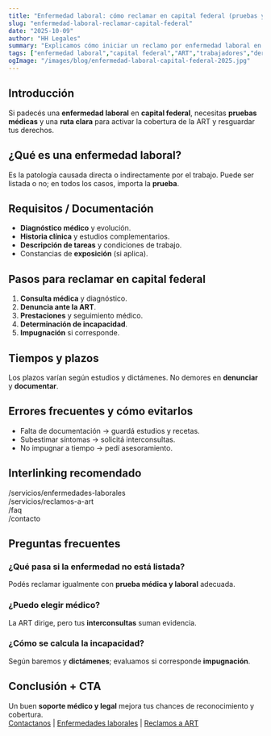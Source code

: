 ```yaml
---
title: "Enfermedad laboral: cómo reclamar en capital federal (pruebas y plazos)"
slug: "enfermedad-laboral-reclamar-capital-federal"
date: "2025-10-09"
author: "HH Legales"
summary: "Explicamos cómo iniciar un reclamo por enfermedad laboral en capital federal: pruebas médicas, plazos, ART y próximos pasos."
tags: ["enfermedad laboral","capital federal","ART","trabajadores","derecho laboral"]
ogImage: "/images/blog/enfermedad-laboral-capital-federal-2025.jpg"
---
```


## Introducción
Si padecés una **enfermedad laboral** en **capital federal**, necesitas **pruebas médicas** y una **ruta clara** para activar la cobertura de la ART y resguardar tus derechos.

## ¿Qué es una enfermedad laboral?
Es la patología causada directa o indirectamente por el trabajo. Puede ser listada o no; en todos los casos, importa la **prueba**.

## Requisitos / Documentación
- **Diagnóstico médico** y evolución.  
- **Historia clínica** y estudios complementarios.  
- **Descripción de tareas** y condiciones de trabajo.  
- Constancias de **exposición** (si aplica).

## Pasos para reclamar en capital federal
1. **Consulta médica** y diagnóstico.  
2. **Denuncia ante la ART**.  
3. **Prestaciones** y seguimiento médico.  
4. **Determinación de incapacidad**.  
5. **Impugnación** si corresponde.

## Tiempos y plazos
Los plazos varían según estudios y dictámenes. No demores en **denunciar** y **documentar**.

## Errores frecuentes y cómo evitarlos
- Falta de documentación → guardá estudios y recetas.  
- Subestimar síntomas → solicitá interconsultas.  
- No impugnar a tiempo → pedí asesoramiento.

## Interlinking recomendado
/servicios/enfermedades-laborales  
/servicios/reclamos-a-art  
/faq  
/contacto

## Preguntas frecuentes
### ¿Qué pasa si la enfermedad no está listada?
Podés reclamar igualmente con **prueba médica y laboral** adecuada.

### ¿Puedo elegir médico?
La ART dirige, pero tus **interconsultas** suman evidencia.

### ¿Cómo se calcula la incapacidad?
Según baremos y **dictámenes**; evaluamos si corresponde **impugnación**.

## Conclusión + CTA
Un buen **soporte médico y legal** mejora tus chances de reconocimiento y cobertura.  
[Contactanos](/contacto) | [Enfermedades laborales](/servicios/enfermedades-laborales) | [Reclamos a ART](/servicios/reclamos-a-art)
